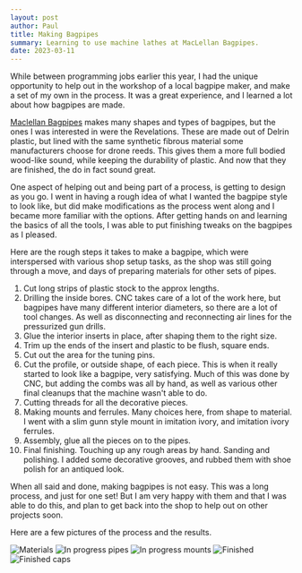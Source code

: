 ```yaml
---
layout: post
author: Paul
title: Making Bagpipes
summary: Learning to use machine lathes at MacLellan Bagpipes.
date: 2023-03-11
---
```


While between programming jobs earlier this year,
I had the unique opportunity to help out in the workshop of a local bagpipe maker, and make a set of my own in the process.
It was a great experience, and I learned a lot about how bagpipes are made.

[Maclellan Bagpipes](https://www.maclellanbagpipes.com) makes many shapes and types of bagpipes, but the ones I was interested in were the Revelations.
These are made out of Delrin plastic, but lined with the same synthetic fibrous material some manufacturers choose for drone reeds.
This gives them a more full bodied wood-like sound, while keeping the durability of plastic.
And now that they are finished, the do in fact sound great.

One aspect of helping out and being part of a process, is getting to design as you go.
I went in having a rough idea of what I wanted the bagpipe style to look like, but did make modifications as the process went along and I became more familiar with the options.
After getting hands on and learning the basics of all the tools, I was able to put finishing tweaks on the bagpipes as I pleased.

Here are the rough steps it takes to make a bagpipe, which were interspersed with various shop setup tasks, as the shop was still going through a move, and days of preparing materials for other sets of pipes.

1. Cut long strips of plastic stock to the approx lengths.
2. Drilling the inside bores. CNC takes care of a lot of the work here, but bagpipes have many different interior diameters, so there are a lot of tool changes. As well as disconnecting and reconnecting air lines for the pressurized gun drills. 
3. Glue the interior inserts in place, after shaping them to the right size.
4. Trim up the ends of the insert and plastic to be flush, square ends. 
5. Cut out the area for the tuning pins.
6. Cut the profile, or outside shape, of each piece. This is when it really started to look like a bagpipe, very satisfying. Much of this was done by CNC, but adding the combs was all by hand, as well as various other final cleanups that the machine wasn't able to do. 
7. Cutting threads for all the decorative pieces.
8. Making mounts and ferrules. Many choices here, from shape to material. I went with a slim gunn style mount in imitation ivory, and imitation ivory ferrules.
9. Assembly, glue all the pieces on to the pipes. 
10. Final finishing. Touching up any rough areas by hand. Sanding and polishing. I added some decorative grooves, and rubbed them with shoe polish for an antiqued look.

When all said and done, making bagpipes is not easy. This was a long process, and just for one set!
But I am very happy with them and that I was able to do this, and plan to get back into the shop to help out on other projects soon.

Here are a few pictures of the process and the results.

![Materials](/assets/images/revelation/IMG_0234.png)
![In progress pipes](/assets/images/revelation/IMG_0262.png)
![In progress mounts](/assets/images/revelation/IMG_0265.png)
![Finished](/assets/images/revelation/IMG_0269.png)
![Finished caps](/assets/images/revelation/IMG_0273.png)

